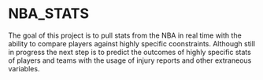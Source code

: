 # NBA_STATS
 
The goal of this project is to pull stats from the NBA in real time with the ability to compare players against highly specific coonstraints. Although still in progress the next step is to predict the outcomes of highly specific stats of players and teams with the usage of injury reports and other extraneous variables. 
